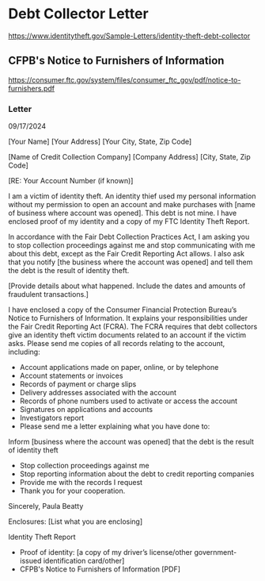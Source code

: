 # Debt Collector Letter 
https://www.identitytheft.gov/Sample-Letters/identity-theft-debt-collector


## CFPB's Notice to Furnishers of Information 
https://consumer.ftc.gov/system/files/consumer_ftc_gov/pdf/notice-to-furnishers.pdf

### Letter 
09/17/2024

[Your Name]
[Your Address]
[Your City, State, Zip Code]

[Name of Credit Collection Company]
[Company Address]
[City, State, Zip Code]

[RE: Your Account Number (if known)]

I am a victim of identity theft. An identity thief used my personal information without my permission to open an account and make purchases with [name of business where account was opened]. This debt is not mine. I have enclosed proof of my identity and a copy of my FTC Identity Theft Report.

In accordance with the Fair Debt Collection Practices Act, I am asking you to stop collection proceedings against me and stop communicating with me about this debt, except as the Fair Credit Reporting Act allows. I also ask that you notify [the business where the account was opened] and tell them the debt is the result of identity theft.

[Provide details about what happened. Include the dates and amounts of fraudulent transactions.]

I have enclosed a copy of the Consumer Financial Protection Bureau’s Notice to Furnishers of Information. It explains your responsibilities under the Fair Credit Reporting Act (FCRA). The FCRA requires that debt collectors give an identity theft victim documents related to an account if the victim asks. Please send me copies of all records relating to the account, including:

- Account applications made on paper, online, or by telephone
- Account statements or invoices
- Records of payment or charge slips
- Delivery addresses associated with the account
- Records of phone numbers used to activate or access the account
- Signatures on applications and accounts
- Investigators report
- Please send me a letter explaining what you have done to:

Inform [business where the account was opened] that the debt is the result of identity theft
- Stop collection proceedings against me
- Stop reporting information about the debt to credit reporting companies
- Provide me with the records I request
- Thank you for your cooperation.

Sincerely,
Paula Beatty

Enclosures: [List what you are enclosing]

Identity Theft Report
- Proof of identity: [a copy of my driver’s license/other government-issued identification card/other]
- CFPB's Notice to Furnishers of Information [PDF] 
